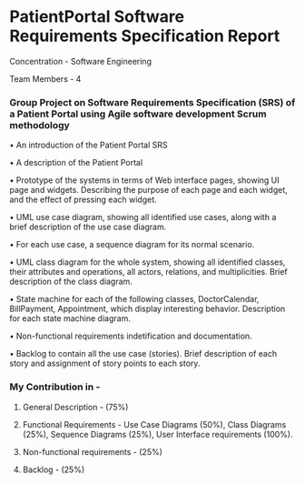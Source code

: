 # PatientPortal Software Requirements Specification Report

Concentration - Software Engineering

Team Members - 4

### Group Project on Software Requirements Specification (SRS) of a Patient Portal using Agile software development Scrum methodology

• An introduction of the Patient Portal SRS

• A description of the Patient Portal

• Prototype of the systems in terms of Web interface pages, showing UI page and widgets. Describing the purpose of each page and each widget, and the effect of pressing each widget.

• UML use case diagram, showing all identified use cases, along with a brief description of the use case diagram.

• For each use case, a sequence diagram for its normal scenario.

• UML class diagram for the whole system, showing all identified classes, their attributes and operations, all actors, relations, and multiplicities. Brief description of the class diagram.

• State machine for each of the following classes, DoctorCalendar, BillPayment, Appointment, which display interesting behavior. Description for each state machine diagram.

• Non-functional requirements indetification and documentation.

• Backlog to contain all the use case (stories). Brief description of each story and assignment of story points to each story.

### My Contribution in -
1. General Description - (75%)

2. Functional Requirements - Use Case Diagrams (50%), Class Diagrams (25%), Sequence Diagrams (25%), User Interface requirements (100%).

3. Non-functional requirements - (25%)

4. Backlog - (25%)
